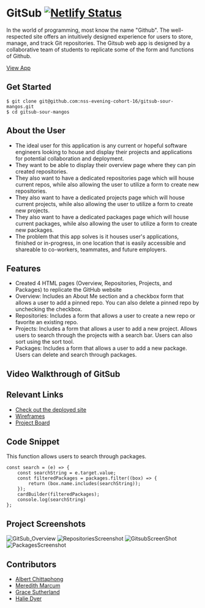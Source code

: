 # GitSub  [![Netlify Status](https://api.netlify.com/api/v1/badges/b535d4c1-2f7a-4d62-a5ae-08b65e95f7b9/deploy-status)](https://app.netlify.com/sites/sour-mangos-gitsub/deploys)
<!-- update the netlify badge above with your own badge that you can find at netlify under settings/general#status-badges -->

In the world of programming, most know the name "Github". The well-respected site offers an intuitively designed experience for users to store, manage, and track Git repositories. The Gitsub web app is designed by a collaborative team of students to replicate some of the form and functions of Github.

[View App](https://sour-mangos-gitsub.netlify.app/)

## Get Started <!-- OPTIONAL, but doesn't hurt -->
```
$ git clone git@github.com:nss-evening-cohort-16/gitsub-sour-mangos.git
$ cd gitsub-sour-mangos
```
## About the User <!-- This is a scaled down user persona -->
- The ideal user for this application is any current or hopeful software engineers looking to house and display their projects and applications for potential collaboration and deployment.
- They want to be able to display their overview page where they can pin created repositories.
- They also want to have a dedicated repositories page which will house current repos, while also allowing the user to utilize a form to create new repositories.  
- They also want to have a dedicated projects page which will house current projects, while also allowing the user to utilize a form to create new projects.
- They also want to have a dedicated packages page which will house current packages, while also allowing the user to utilize a form to create new packages.
- The problem that this app solves is it houses user's applications, finished or in-progress, in one location that is easily accessible and shareable to co-workers, teammates, and future employers.

## Features <!-- List your app features using bullets! Do NOT use a paragraph. No one will read that! -->
- Created 4 HTML pages (Overview, Repositories, Projects, and Packages) to replicate the GitHub website
- Overview: Includes an About Me section and a checkbox form that allows a user to add a pinned repo. You can also delete a pinned repo by unchecking the checkbox.
- Repositories: Includes a form that allows a user to create a new repo or favorite an existing repo.
- Projects: Includes a form that allows a user to add a new project. Allows users to search through the projects with a search bar. Users can also sort using the sort tool.
- Packages: Includes a form that allows a user to add a new package. Users can delete and search through packages.

## Video Walkthrough of GitSub <!-- A loom link is sufficient -->
<!-- REPLACE THIS https://www.loom.com/share/c8d85532094a4b48b69199ee2a240804 -->

## Relevant Links <!-- Link to all the things that are required outside of the ones that have their own section -->
- [Check out the deployed site](https://sour-mangos-gitsub.netlify.app/)
- [Wireframes](https://www.figma.com/file/8vIX1yEXd2UxdWARbWqAje/GitSub?node-id=0%3A1)
- [Project Board](https://github.com/nss-evening-cohort-16/gitsub-sour-mangos/projects/1)

## Code Snippet <!-- OPTIONAL, but doesn't hurt -->
This function allows users to search through packages.
```
const search = (e) => {
    const searchString = e.target.value;
    const filteredPackages = packages.filter((box) => {
        return (box.name.includes(searchString));
    });
    cardBuilder(filteredPackages);
    console.log(searchString)
};
```

## Project Screenshots <!-- These can be inside of your project. Look at the repos from class and see how the images are included in the readme -->
![GitSub_Overview](https://user-images.githubusercontent.com/83558122/129643854-c4c30b7a-de88-4a39-a8a5-e9cabca1b5fb.PNG)
![RepositoriesScreenshot](https://user-images.githubusercontent.com/83558122/129643970-18ddead5-5c56-4630-a8c3-46b0fe728993.png)
![GitsubScreenShot](https://user-images.githubusercontent.com/78558344/129642202-e5862aee-49bb-48e1-825e-112839bab957.png)
![PackagesScreenshot](https://user-images.githubusercontent.com/83558122/129643917-9ec6aa30-11b8-4df8-94a4-55ccd2ff64f1.png)

## Contributors
- [Albert Chittaphong](https://github.com/albertchitta)
- [Meredith Marcum](https://github.com/butterbeerbeginner)
- [Grace Sutherland](https://github.com/rgs1690)
- [Halie Dyer](https://github.com/DyerHL)
